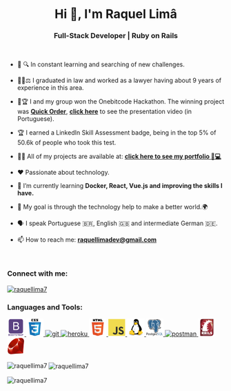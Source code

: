 <h1 align="center">Hi 👋, I'm Raquel Limâ</h1>
<h3 align="center">Full-Stack Developer | Ruby on Rails</h3>

<br>

- 🔭 🔍 In constant learning and searching of new challenges.

- 👩‍🎓⚖ I graduated in law and worked as a lawyer having about 9 years of experience in this area.

- 🥇🏆 I and my group won the Onebitcode Hackathon. The winning project was **[Quick Order](https://github.com/RaquelLima7/quickorder)**, **[click here](https://www.youtube.com/watch?v=IRHX0t6H-30&t=1s)** to see the presentation video (in Portuguese).

- 🏆 I earned a LinkedIn Skill Assessment badge, being in the top 5% of 50.6k of people who took this test.

- 👨‍💻 All of my projects are available at: **[click here to see my portfolio 🧐💻](https://raquellima7.github.io/raquel-lima-dev/)**

- ❤️ Passionate about technology.

- 🌱 I’m currently learning **Docker, React, Vue.js and improving the skills I have.**

- 🎯 My goal is through the technology help to make a better world.🌍

- 🗣️ I speak Portuguese 🇧🇷, English 🇬🇧 and intermediate German 🇩🇪.

- 📫 How to reach me: **raquellimadev@gmail.com**

<br>

<h3 align="left">Connect with me:</h3>
<p align="left">
<a href="https://linkedin.com/in/raquellima7" target="blank"><img align="center" src="https://raw.githubusercontent.com/rahuldkjain/github-profile-readme-generator/master/src/images/icons/Social/linked-in-alt.svg" alt="raquellima7" height="30" width="40" /></a>
</p>

<h3 align="left">Languages and Tools:</h3>
<p align="left"> <a href="https://getbootstrap.com" target="_blank"> <img src="https://raw.githubusercontent.com/devicons/devicon/master/icons/bootstrap/bootstrap-plain-wordmark.svg" alt="bootstrap" width="40" height="40"/> </a> <a href="https://www.w3schools.com/css/" target="_blank"> <img src="https://raw.githubusercontent.com/devicons/devicon/master/icons/css3/css3-original-wordmark.svg" alt="css3" width="40" height="40"/> </a> <a href="https://git-scm.com/" target="_blank"> <img src="https://www.vectorlogo.zone/logos/git-scm/git-scm-icon.svg" alt="git" width="40" height="40"/> </a> <a href="https://heroku.com" target="_blank"> <img src="https://www.vectorlogo.zone/logos/heroku/heroku-icon.svg" alt="heroku" width="40" height="40"/> </a> <a href="https://www.w3.org/html/" target="_blank"> <img src="https://raw.githubusercontent.com/devicons/devicon/master/icons/html5/html5-original-wordmark.svg" alt="html5" width="40" height="40"/> </a> <a href="https://developer.mozilla.org/en-US/docs/Web/JavaScript" target="_blank"> <img src="https://raw.githubusercontent.com/devicons/devicon/master/icons/javascript/javascript-original.svg" alt="javascript" width="40" height="40"/> </a> <a href="https://www.linux.org/" target="_blank"> <img src="https://raw.githubusercontent.com/devicons/devicon/master/icons/linux/linux-original.svg" alt="linux" width="40" height="40"/> </a> <a href="https://www.postgresql.org" target="_blank"> <img src="https://raw.githubusercontent.com/devicons/devicon/master/icons/postgresql/postgresql-original-wordmark.svg" alt="postgresql" width="40" height="40"/> </a> <a href="https://postman.com" target="_blank"> <img src="https://www.vectorlogo.zone/logos/getpostman/getpostman-icon.svg" alt="postman" width="40" height="40"/> </a> <a href="https://rubyonrails.org" target="_blank"> <img src="https://raw.githubusercontent.com/devicons/devicon/master/icons/rails/rails-original-wordmark.svg" alt="rails" width="40" height="40"/> </a> <a href="https://www.ruby-lang.org/en/" target="_blank"> <img src="https://raw.githubusercontent.com/devicons/devicon/master/icons/ruby/ruby-original.svg" alt="ruby" width="40" height="40"/> </a> </p>

<p><img align="left" src="https://github-readme-stats.vercel.app/api/top-langs?username=raquellima7&show_icons=true&locale=en&layout=compact" alt="raquellima7" /></p>


<p>&nbsp;<img align="center" src="https://github-readme-stats.vercel.app/api?username=raquellima7&show_icons=true&locale=en" alt="raquellima7" /></p>

<p><img align="center" src="https://github-readme-streak-stats.herokuapp.com/?user=raquellima7&" alt="raquellima7" /></p>
